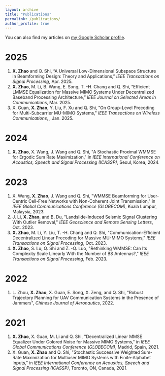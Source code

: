 ```yaml
---
layout: archive
title: "Publications"
permalink: /publications/
author_profile: true
---
```


<div class="wordwrap">You can also find my articles on <a href="{{site.author.googlescholar}}">my Google Scholar profile</a>.</div>  
 
2025
====
1. **X. Zhao** and Q. Shi, “A Universal Low-Dimensional Subspace Structure in Beamforming Design: Theory and Applications,” *IEEE Transactions on Signal Processing*, Apr. 2025.
2. **X. Zhao**, M. Li, B. Wang, E. Song, T. -H. Chang and Q. Shi, “Efficient LMMSE Equalization for Massive MIMO Systems Under Decentralized Baseband Processing Architecture,” *IEEE Journal on Selected Areas in Communications*, Mar. 2025.
3. X. Guan, **X. Zhao**, Y. Liu, F. Xu and Q. Shi, "On Group-Level Precoding for Multi-Subcarrier MU-MIMO Systems," *IEEE Transactions on Wireless Communications*, , Jan. 2025.



2024
====
1. **X. Zhao**, X. Wang, J. Wang and Q. Shi, "A Stochastic Proximal WMMSE for Ergodic Sum Rate Maximization," in *IEEE International Conference on Acoustics, Speech and Signal Processing (ICASSP)*, Seoul, Korea, 2024.



2023
====
1.  X. Wang, **X. Zhao**, J. Wang and Q. Shi, "WMMSE Beamforming for User-Centric Cell-Free Networks with Non-Coherent Joint Transmission," in *IEEE Global Communications Conference (GLOBECOM)*, Kuala Lumpur, Malaysia, 2023.
2. J. Li, **X. Zhao**, and B. Du, "Landslide-Induced Seismic Signal Clustering With Outlier Removal," *IEEE Geoscience and Remote Sensing Letters*, Oct. 2023.
3. **X. Zhao**, M. Li, Y. Liu, T. -H. Chang and Q. Shi, "Communication-Efficient Decentralized Linear Precoding for Massive MU-MIMO Systems," *IEEE Transactions on Signal Processing*, Oct. 2023.
4. **X. Zhao**, S. Lu, Q. Shi and Z. -Q. Luo, "Rethinking WMMSE: Can Its Complexity Scale Linearly With the Number of BS Antennas?," *IEEE Transactions on Signal Processing*, Feb. 2023.


2022
====
1.	L. Zhou, **X. Zhao**, X. Guan, E. Song, X. Zeng, and Q. Shi, "Robust Trajectory Planning for UAV Communication Systems in the Presence of Jammers", *Chinese Journal of Aeronautics*, 2022.



2021
====
1.	**X. Zhao**, X. Guan, M. Li and Q. Shi, "Decentralized Linear MMSE Equalizer Under Colored Noise for Massive MIMO Systems," in *IEEE Global Communications Conference (GLOBECOM)*, Madrid, Spain, 2021.
2.	X. Guan, **X. Zhao** and Q. Shi, "Stochastic Successive Weighted Sum-Rate Maximization for Multiuser MIMO Systems with Finite-Alphabet Inputs," in *IEEE International Conference on Acoustics, Speech and Signal Processing (ICASSP)*, Toronto, ON, Canada, 2021.


